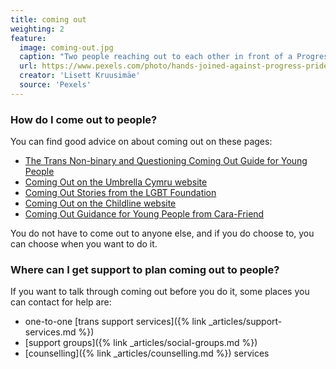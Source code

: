```yaml
---
title: coming out
weighting: 2
feature:
  image: coming-out.jpg
  caption: "Two people reaching out to each other in front of a Progress Pride flag"
  url: https://www.pexels.com/photo/hands-joined-against-progress-pride-flag-12289189/
  creator: 'Lisett Kruusimäe'
  source: 'Pexels'
---
```


### How do I come out to people?

You can find good advice on about coming out on these pages:

- [The Trans Non-binary and Questioning Coming Out Guide for Young People](https://www.lgbtyouth.org.uk/media/2892/tnq-coming-out-e-use.pdf)
- [Coming Out on the Umbrella Cymru website](https://umbrellagwent.od2.vtiger.com/kb/article/477499-How-do-I-come-out-to-other-people??catid=1&subid=12)
- [Coming Out Stories from the LGBT Foundation](https://lgbt.foundation/comingout)
- [Coming Out on the Childline website](https://www.childline.org.uk/info-advice/your-feelings/sexual-identity/coming-out/)
- [Coming Out Guidance for Young People from Cara-Friend](https://cara-friend.org.uk/wp-content/uploads/2021/09/Cara-Friend-Coming-Out-Guide.pdf)

You do not have to come out to anyone else, and if you do choose to, you can choose when you want to do it.

### Where can I get support to plan coming out to people?

If you want to talk through coming out before you do it, some places you can contact for help are:

*   one-to-one [trans support services]({% link _articles/support-services.md %})
*   [support groups]({% link _articles/social-groups.md %})
*   [counselling]({% link _articles/counselling.md %}) services
